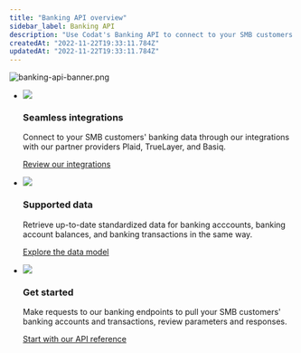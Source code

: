 ```yaml
---
title: "Banking API overview"
sidebar_label: Banking API
description: "Use Codat's Banking API to connect to your SMB customers' banks and pull up-to-date standardized account and transaction data from their bank accounts via our partner providers."
createdAt: "2022-11-22T19:33:11.784Z"
updatedAt: "2022-11-22T19:33:11.784Z"
---
```


<Head>
  <meta property="og:image" content="/img/banking-api/banking-api-banner.png"/>
</Head>

![](/img/banking-api/banking-api-banner.png "banking-api-banner.png")

<ul className="card-container col-3">
  <li className="card">
    <div class="header">
      <img
        src="https://www.codat.io/wp-content/themes/class/dist/images/copy-feature-bullet.svg"
        class="mini-icon"
      />
      <h3>Seamless integrations</h3>
    </div>
    <p>
      Connect to your SMB customers' banking data through our integrations with our partner providers Plaid, TrueLayer, and Basiq. 
    </p>
    <p>
      <a href="/integrations/banking/overview">
        Review our integrations
      </a>
    </p>
  </li>

  <li className="card">
    <div class="header">
      <img
        src="https://www.codat.io/wp-content/themes/class/dist/images/copy-feature-bullet.svg"
        class="mini-icon"
      />
      <h3>Supported data</h3>
    </div>
    <p>
      Retrieve up-to-date standardized data for banking acccounts, banking account balances, and banking transactions in the same way. 
    </p>
    <p>
      <a href="/data-model/banking/">
        Explore the data model
      </a>
    </p>
  </li>

  <li className="card">
    <div class="header">
      <img
        src="https://www.codat.io/wp-content/themes/class/dist/images/copy-feature-bullet.svg"
        class="mini-icon"
      />
      <h3>Get started</h3>
    </div>
    <p> 
    Make requests to our banking endpoints to pull your SMB customers' banking accounts and transactions, review parameters and responses.
    </p>
    <p>
      <a href="/banking-api#">
        Start with our API reference
      </a>
    </p>
  </li>
</ul>